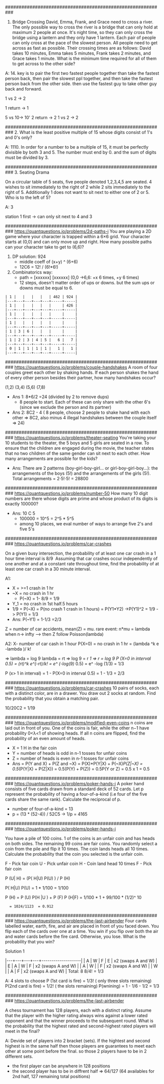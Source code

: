 ###########################################################
1. Bridge Crossing
David, Emma, Frank, and Grace need to cross a river. The only possible way to cross the river is a bridge that can only hold at maximum
2 people at once. It's night time, so they can only cross the bridge using a lantern and they only have 1 lantern. Each pair of people can only cross at the pace of the slowest person. All people need to get across as fast as possible. Their crossing times are as follows: David takes 10 minutes, Emma takes 5 minutes, Frank takes 2 minutes, and Grace takes 1 minute. What is the minimum time required for all of them to get across to the other side?

A: 14. key is to pair the first two fastest people together than take the fastest person back, then pair the slowest ppl together, and then take the fastest person back from the other side. then use the fastest guy to take other guy back and forward.

1 vs 2 -> 2

1 return -> 1

5 vs 10-> 10'
2 return -> 2
1 vs 2 -> 2


###########################################################
2. What is the least positive multiple of 15 whose digits consist of 1's and 0's only?

A: 1110. In order for a number to be a multiple of 15, it must be perfectly divisible by both 3 and 5. The number must end by 0. and the sum of digits must be divided by 3.

###########################################################
3. Seating Drama


On a circular table of 5 seats, five people denoted 1,2,3,4,5 are seated.
4 wishes to sit immediately to the right of 2 while 2 sits immediately to the right of 5. Additionally 1 does not want to sit next to either one of 2 or 5. Who is to the left of 5?

A: 3

station 1 first -> can only sit next to 4 and 3

###########################################################
https://quantquestions.io/problems/2d-paths-i
You are playing a 2D game where your character is trapped within a 6×6 grid.
Your character starts at (0,0) and can only move up and right. How many possible
paths can your character take to get to (6,6)?
1. DP solution: 924
   - middle coeff of (x+y) ^ (6+6)
   - 12C6  = 12! / (6!*6!)
2. Combinatorics way:
   - path = [xxxxxx] [xxxxxx] (0,0 ->6,6: +x 6 times, +y 6 times)
   - 12 steps, doesn't matter order of ups or downs. but the sum ups or downs must
     be equal to 6.

```
| 1 |   |   |   |   | 462 | 924 |
|---+---+---+---+---+-----+-----|
| 1 |   |   |   |   |     | 426 |
|---+---+---+---+---+-----+-----|
| 1 |   |   |   |   |     |     |
|---+---+---+---+---+-----+-----|
| 1 |   |   |   |   |     |     |
|---+---+---+---+---+-----+-----|
| 1 | 3 | 6 |   |   |     |     |
|---+---+---+---+---+-----+-----|
| 1 | 2 | 3 | 4 | 5 |   6 |   7 |
|---+---+---+---+---+-----+-----|
| 0 | 1 | 1 | 1 | 1 |   1 |   1 |
|---+---+---+---+---+-----+-----|
```

###########################################################
https://quantquestions.io/problems/couple-handshakes
A room of four couples greet each other by shaking hands. If each person shakes
the hand of every other person besides their partner, how many handshakes occur?

(1,2) (3,4) (5,6) (7,8)

- Ans 1: 8*6/2 =24 (divided by 2 to remove dups)
  + 8 people to start. Each of these can only share with the other 6's (since we
    exclude the person and its partner)
- Ans 2: 8C2 - 4  ( 8 people, choose 2 people to shake hand with each other => 8C2, also minus 4 illegal handshakes between the couple itself => 24)


###########################################################
https://quantquestions.io/problems/theater-seating
You're taking your 10 students to the theater, the 5 boys and 5 girls are seated in a row.
To ensure that the children are engaged during the movie, the teacher states that no two children of the same gender can sit next to each other.
How many arrangements are possible for the kids?

- Ans: There are 2 patterns (boy-girl-boy-girl... or girl-boy-girl-boy...): the arrangements of the boys (5!) and the arrangements of the girls (5!).
Total arrangements = 2⋅5!⋅5! = 28800

###########################################################
https://quantquestions.io/problems/number-50
How many 10 digit numbers are there whose digits are prime and whose product of
its digits is exactly 100000?
- Ans: 10 C 5
  - 100000 = 10^5 = 2^5 * 5^5
  - among 10 places, we eval number of ways to arrange five 2's and five 5's

###########################################################
https://quantquestions.io/problems/car-crashes

On a given busy intersection, the probability of at least one car crash in a 1
hour time interval is 8/9 ​ Assuming that car crashes occur independently of one
another and at a constant rate throughout time, find the probability of at least
one car crash in a 30 minute interval.

A1:
- X = >=1 crash in 1 hr
- ~X = no crash in 1 hr
  + P(~X) = 1- 8/9 = 1/9
- Y_1 = no crash in 1st half.5 hours
- 1/9 = P(~X) = P(no crash 1 crash in 1 hours) = P(Y1*Y2) ->P(Y1)^2 = 1/9 ->
  P(Y1) = 1/3
- Ans: P(~Y1) = 1-1/3 =2/3


Z = number of car accidents, mean(Z) = mu. rare event: n*mu = lambda when n->
infty
--> then Z follow Poisson(lambda)

A2: X- number of car cash in 1 hour
 P(X=0) = no crash in 1 hr = (lambda ^k e -lambda )/ k!

=> lambda = log 9
lambda = rt => log 9 = r *1 => r = log 9
P (X=0 in interval 0.5) = (rt)^k e^(-rt)/k!
                        = e^ (-log(9)* 0.5)
                        = e^ -log (1/3) = 1/3

P (x> 1 in interval)  = 1 - P(X=0 in interval 0.5) = 1 - 1/3 = 2/3


###########################################################
https://quantquestions.io/problems/car-crashes
10 pairs of socks, each with a distinct color, are in a drawer. You draw out 2
socks at random. Find the probability that you obtain a matching pair.

10/20C2 = 1/19

###########################################################
https://quantquestions.io/problems/modified-even-coins
n coins are laid out in front of you. One of the coins is fair, while the other
n−1 have probability 0<λ<1 of showing heads. If all n coins are flipped, find
the probability of an even amount of heads.

- X = 1 H in the fair coin
- Y = number of heads is odd in n-1 tosses for unfair coins
- Z = number of heads is even in n-1 tosses for unfair coins
- Ans = P(Y and X) + P(Z and ~X) = P(X)*P(Y|X) + P(~X)*P(Z|~X)
  = 0.5*(P(Y|X) + P(Z|X)) = 0.5(P(Y) + P(Z)) = 0.5P(Y or Z) = 0.5 x 1  = 0.5

###########################################################
https://quantquestions.io/problems/poker-hands-i
A poker hand consists of five cards drawn from a standard deck of 52 cards. Let
p represent the probability of having a four-of-a-kind (i.e four of the five
cards share the same rank). Calculate the reciprocal of p.

- number of four-of-a-kind = 13
- p = (13 * (52-4)) / 52C5 -> 1/p = 4165

###########################################################
https://quantquestions.io/problems/poker-hands-i

You have a pile of 100 coins. 1 of the coins is an unfair coin and has heads on both sides. The remaining
99 coins are fair coins. You randomly select a coin from the pile and flip it 10 times. The coin lands heads all
10 times. Calculate the probability that the coin you selected is the unfair coin.

F - Pick fair coin
U - Pick unfair coin
H - Coin land head 10 times
F - Pick fair coin

P (U| H) = (P( H|U) P(U) ) /  P (H)

P( H|U) P(U) = 1 * 1/100 = 1/100


P (H) = P (U) P(H |U ) + P (F)    P (H|F)
      = 1/100 * 1      + 99/100 *   (1/2)^ 10

      = 1024/1123  = 0.912


###########################################################
https://quantquestions.io/problems/the-last-airbender
Four cards labelled water, earth, fire, and air are placed in front of you faced
down. You flip each of the cards over one at a time. You win if you flip over
both the air and water cards before the fire card. Otherwise, you lose. What is
the probability that you win?

Solution 1

|---+---+---+---+--------------------|
| A | W | F | E | x2 (swaps A and W) |
| E | A | W | F | x2 (swaps A and W) |
| A | W |   | F | x2 (swaps A and W) |
| W |   | A | F | x2 (swaps A and W) |
Total: 8
8/4! = 1/3


A: 4 slots to choose
P (1st card is fire) = 1/3! ( only three slots remaining)
P(2nd card is fire) = 1/2! ( the slots remaining)
P(wnining) = 1 - 1/6 - 1/2 = 1/3

###########################################################
https://quantquestions.io/problems/the-last-airbender

A chess tournament has 128 players, each with a distinct rating. Assume that the player with the higher rating always wins against a lower rated opponent and that the winner proceeds to the subsequent round. What is the probability that the highest rated and second-highest rated players will meet in the final?

A: Devide set of players into 2 bracket (sets). If the hightest and second highest is in the same half then those players are guarantees to meet each other at some point before the final. so those 2 players have to be in 2 different sets. 
- the first player can be anywhere in 128 positions
- the second player has to be in diffrent half => 64/127 (64 availables for 2nd half, 127 remaining total positions)

